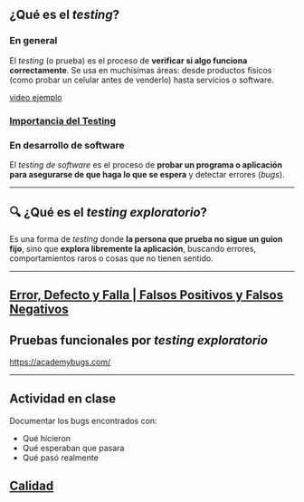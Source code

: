 ## ¿Qué es el *testing*?

### En general

El *testing* (o prueba) es el proceso de **verificar si algo funciona correctamente**. Se usa en muchísimas áreas: desde productos físicos (como probar un celular antes de venderlo) hasta servicios o software.

[video ejemplo](https://www.youtube.com/watch?v=mHd3QK2KURg)

### [Importancia del Testing](https://app.ed.team/cursos/testing/01/02)

### En desarrollo de software

El *testing de software* es el proceso de **probar un programa o aplicación para asegurarse de que haga lo que se espera** y detectar errores (*bugs*).

---

## 🔍 ¿Qué es el *testing exploratorio*?

Es una forma de *testing* donde **la persona que prueba no sigue un guion fijo**, sino que **explora libremente la aplicación**, buscando errores, comportamientos raros o cosas que no tienen sentido.

---

## [ Error, Defecto y Falla | Falsos Positivos y Falsos Negativos](https://app.ed.team/cursos/testing/01/03)

## Pruebas funcionales por *testing exploratorio*

https://academybugs.com/

---

## Actividad en clase

Documentar los bugs encontrados con:

   * Qué hicieron
   * Qué esperaban que pasara
   * Qué pasó realmente


## [Calidad](https://app.ed.team/cursos/testing/01/04) 